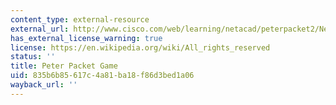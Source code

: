 ```yaml
---
content_type: external-resource
external_url: http://www.cisco.com/web/learning/netacad/peterpacket2/NewBuild_forweb/default.htm
has_external_license_warning: true
license: https://en.wikipedia.org/wiki/All_rights_reserved
status: ''
title: Peter Packet Game
uid: 835b6b85-617c-4a81-ba18-f86d3bed1a06
wayback_url: ''
---
```


